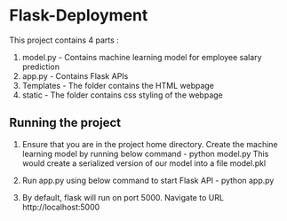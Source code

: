 # Flask-Deployment
This project contains 4 parts :

1. model.py - Contains machine learning model for employee salary prediction
2. app.py - Contains Flask APIs
3. Templates - The folder contains the HTML webpage
4. static - The folder contains css styling of the webpage

## Running the project
1. Ensure that you are in the project home directory. Create the machine learning model by running below command -
python model.py
This would create a serialized version of our model into a file model.pkl

2. Run app.py using below command to start Flask API -
python app.py
3. By default, flask will run on port 5000.
Navigate to URL http://localhost:5000
